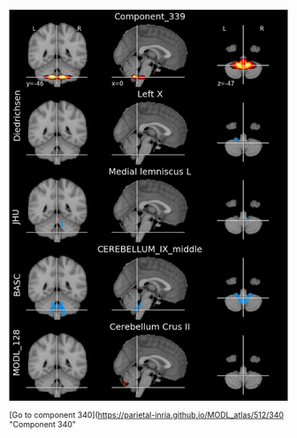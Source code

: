 


![339](preliminary/339.jpg "Component 339")

[Go to component 340](https://parietal-inria.github.io/MODL_atlas/512/340 "Component 340"